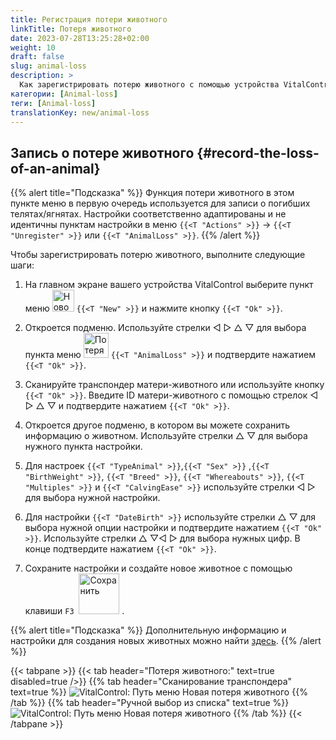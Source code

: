 ```yaml
---
title: Регистрация потери животного
linkTitle: Потеря животного
date: 2023-07-28T13:25:28+02:00
weight: 10
draft: false
slug: animal-loss
description: >
  Как зарегистрировать потерю животного с помощью устройства VitalControl.
категории: [Animal-loss]
теги: [Animal-loss]
translationKey: new/animal-loss
---
```

## Запись о потере животного {#record-the-loss-of-an-animal}

{{% alert title="Подсказка" %}}
Функция потери животного в этом пункте меню в первую очередь используется для записи о погибших телятах/ягнятах. Настройки соответственно адаптированы и не идентичны пунктам настройки в меню `{{<T "Actions" >}}` -> `{{<T "Unregister" >}}` или `{{<T "AnimalLoss" >}}`.
{{% /alert %}}

Чтобы зарегистрировать потерю животного, выполните следующие шаги:

1. На главном экране вашего устройства VitalControl выберите пункт меню <img src="/icons/main/new-animal.svg" width="35" align="bottom" alt="Новое животное" /> `{{<T "New" >}}` и нажмите кнопку `{{<T "Ok" >}}`.

2. Откроется подменю. Используйте стрелки ◁ ▷ △ ▽ для выбора пункта меню <img src="/icons/main/stillbirth.svg" width="40" align="bottom" alt="Потеря животного" /> `{{<T "AnimalLoss" >}}` и подтвердите нажатием `{{<T "Ok" >}}`.

3. Сканируйте транспондер матери-животного или используйте кнопку `{{<T "Ok" >}}`. Введите ID матери-животного с помощью стрелок ◁ ▷ △ ▽ и подтвердите нажатием `{{<T "Ok" >}}`.

4. Откроется другое подменю, в котором вы можете сохранить информацию о животном. Используйте стрелки △ ▽ для выбора нужного пункта настройки.

5. Для настроек `{{<T "TypeAnimal" >}}`,`{{<T "Sex" >}}` ,`{{<T "BirthWeight" >}}`, `{{<T "Breed" >}}`, `{{<T "Whereabouts" >}}`, `{{<T "Multiples" >}}` и `{{<T "CalvingEase" >}}` используйте стрелки ◁ ▷ для выбора нужной настройки.

6. Для настройки `{{<T "DateBirth" >}}` используйте стрелки △ ▽ для выбора нужной опции настройки и подтвердите нажатием `{{<T "Ok" >}}`. Используйте стрелки △ ▽◁ ▷ для выбора нужных цифр. В конце подтвердите нажатием `{{<T "Ok" >}}`.

7. Сохраните настройки и создайте новое животное с помощью клавиши `F3` &nbsp;<img src="/icons/footer/save_exit.svg" width="65" align="bottom" alt="Сохранить" />&nbsp;.

{{% alert title="Подсказка" %}}
Дополнительную информацию и настройки для создания новых животных можно найти [здесь](../../settings/animal-registration/).
{{% /alert %}}


{{< tabpane >}}
{{< tab header="Потеря животного:" text=true disabled=true />}}
{{% tab header="Сканирование транспондера" text=true %}}
![VitalControl: Путь меню Новая потеря животного](../images/animalloss-scan.png "Запись о потере животного")
{{% /tab %}}
{{% tab header="Ручной выбор из списка" text=true %}}
![VitalControl: Путь меню Новая потеря животного](../images/animalloss.png "Запись о потере животного")
{{% /tab %}}
{{< /tabpane >}}
